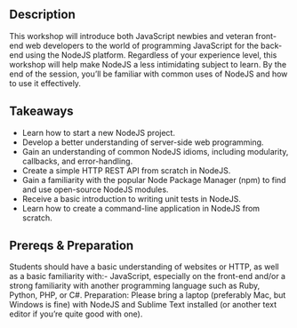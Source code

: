## Description

This workshop will introduce both JavaScript newbies and veteran front-end web developers to the world of programming JavaScript for the back-end using the NodeJS platform. Regardless of your experience level, this workshop will help make NodeJS a less intimidating subject to learn. By the end of the session, you’ll be familiar with common uses of NodeJS and how to use it effectively.

## Takeaways

* Learn how to start a new NodeJS project.
* Develop a better understanding of server-side web programming.
* Gain an understanding of common NodeJS idioms, including modularity, callbacks, and error-handling.
* Create a simple HTTP REST API from scratch in NodeJS.
* Gain a familiarity with the popular Node Package Manager (npm) to find and use open-source NodeJS modules.
* Receive a basic introduction to writing unit tests in NodeJS.
* Learn how to create a command-line application in NodeJS from scratch.

## Prereqs & Preparation

Students should have a basic understanding of websites or HTTP, as well as a basic familiarity with:-
JavaScript, especially on the front-end
and/or a strong familiarity with another programming language such as Ruby, Python, PHP, or C#.
Preparation: Please bring a laptop (preferably Mac, but Windows is fine) with NodeJS and Sublime Text installed (or another text editor if you’re quite good with one).